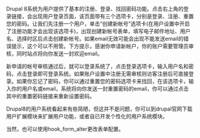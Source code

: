 Drupal 8系统为用户提供了基本的注册、登录、找回密码功能。点击右上角的登录链接，会出现用户登录页面，该页面带有三个选项卡，分别是登录、注册、重置您的密码。让我们先注册一个用户，单击”创建新帐号”选项卡(在用户设置中开启了注册功能才会出现该选项卡)，出现创建新帐号表单，填写电子邮件地址、用户名、选择时区后点击创建新帐号。如果email无效可能会出现不能发送email的错误提示，这个可以不用管。下方提示，感谢你申请新帐户，你的账户需要管理员审核，同时站点将向你发送一封欢迎email。

新申请的帐号审核通过后，就可以登录系统了，点击登录选项卡，输入用户名和密码，点击登录即可登录系统。如果账户设置中注册无需审核则访客注册后可直接登录。如果你忘记了密码，你可以通过重置您的密码选项卡来找回，在该选项卡，输入你的用户名或email，系统将向你发送一封重置密码的email，你可以通过点击其中的重置密码链接来重新设置密码。

Drupal8的用户系统看起来有些简陋，但这并不是问题，你可以到drupal官网下载用户扩展模块来扩展用户功能，或者自已开发个性化的用户系统模块。

当然，也可以使用hook_form_alter更改表单配置。